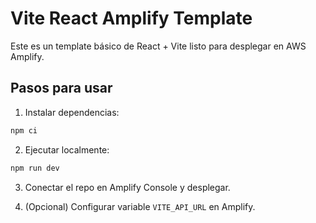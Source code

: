 # Vite React Amplify Template

Este es un template básico de React + Vite listo para desplegar en AWS Amplify.

## Pasos para usar

1. Instalar dependencias:
```bash
npm ci
```

2. Ejecutar localmente:
```bash
npm run dev
```

3. Conectar el repo en Amplify Console y desplegar.

4. (Opcional) Configurar variable `VITE_API_URL` en Amplify.
